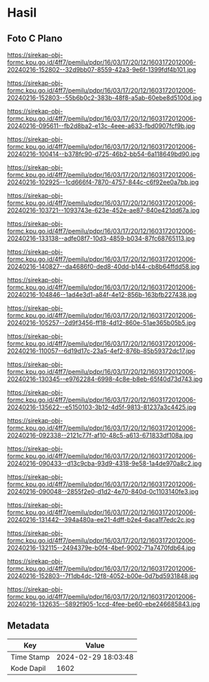 # Hasil

## Foto C Plano

https://sirekap-obj-formc.kpu.go.id/4ff7/pemilu/pdpr/16/03/17/20/12/1603172012006-20240216-152802--32d9bb07-8559-42a3-9e6f-1399fdf4b101.jpg

https://sirekap-obj-formc.kpu.go.id/4ff7/pemilu/pdpr/16/03/17/20/12/1603172012006-20240216-152803--55b6b0c2-383b-48f8-a5ab-60ebe8d5100d.jpg

https://sirekap-obj-formc.kpu.go.id/4ff7/pemilu/pdpr/16/03/17/20/12/1603172012006-20240216-095611--fb2d8ba2-e13c-4eee-a633-fbd0907fcf9b.jpg

https://sirekap-obj-formc.kpu.go.id/4ff7/pemilu/pdpr/16/03/17/20/12/1603172012006-20240216-100414--b378fc90-d725-46b2-bb54-6a118649bd90.jpg

https://sirekap-obj-formc.kpu.go.id/4ff7/pemilu/pdpr/16/03/17/20/12/1603172012006-20240216-102925--1cd666f4-7870-4757-844c-c6f92ee0a7bb.jpg

https://sirekap-obj-formc.kpu.go.id/4ff7/pemilu/pdpr/16/03/17/20/12/1603172012006-20240216-103721--1093743e-623e-452e-ae87-840e421dd67a.jpg

https://sirekap-obj-formc.kpu.go.id/4ff7/pemilu/pdpr/16/03/17/20/12/1603172012006-20240216-133138--adfe08f7-10d3-4859-b034-87fc68765113.jpg

https://sirekap-obj-formc.kpu.go.id/4ff7/pemilu/pdpr/16/03/17/20/12/1603172012006-20240216-140827--da4686f0-ded8-40dd-b144-cb8b64ffdd58.jpg

https://sirekap-obj-formc.kpu.go.id/4ff7/pemilu/pdpr/16/03/17/20/12/1603172012006-20240216-104846--1ad4e3d1-a84f-4e12-856b-163bfb227438.jpg

https://sirekap-obj-formc.kpu.go.id/4ff7/pemilu/pdpr/16/03/17/20/12/1603172012006-20240216-105257--2d9f3456-ff18-4d12-860e-51ae365b05b5.jpg

https://sirekap-obj-formc.kpu.go.id/4ff7/pemilu/pdpr/16/03/17/20/12/1603172012006-20240216-110057--6d19d17c-23a5-4ef2-876b-85b59372dc17.jpg

https://sirekap-obj-formc.kpu.go.id/4ff7/pemilu/pdpr/16/03/17/20/12/1603172012006-20240216-130345--e9762284-6998-4c8e-b8eb-65f40d73d743.jpg

https://sirekap-obj-formc.kpu.go.id/4ff7/pemilu/pdpr/16/03/17/20/12/1603172012006-20240216-135622--e5150103-3b12-4d5f-9813-81237a3c4425.jpg

https://sirekap-obj-formc.kpu.go.id/4ff7/pemilu/pdpr/16/03/17/20/12/1603172012006-20240216-092338--2121c77f-af10-48c5-a613-671833df108a.jpg

https://sirekap-obj-formc.kpu.go.id/4ff7/pemilu/pdpr/16/03/17/20/12/1603172012006-20240216-090433--d13c9cba-93d9-4318-9e58-1a4de970a8c2.jpg

https://sirekap-obj-formc.kpu.go.id/4ff7/pemilu/pdpr/16/03/17/20/12/1603172012006-20240216-090048--2855f2e0-d1d2-4e70-840d-0c1103140fe3.jpg

https://sirekap-obj-formc.kpu.go.id/4ff7/pemilu/pdpr/16/03/17/20/12/1603172012006-20240216-131442--394a480a-ee21-4dff-b2e4-6aca1f7edc2c.jpg

https://sirekap-obj-formc.kpu.go.id/4ff7/pemilu/pdpr/16/03/17/20/12/1603172012006-20240216-132115--2494379e-b0f4-4bef-9002-71a7470fdb64.jpg

https://sirekap-obj-formc.kpu.go.id/4ff7/pemilu/pdpr/16/03/17/20/12/1603172012006-20240216-152803--7f1db4dc-12f8-4052-b00e-0d7bd5931848.jpg

https://sirekap-obj-formc.kpu.go.id/4ff7/pemilu/pdpr/16/03/17/20/12/1603172012006-20240216-132635--5892f905-1ccd-4fee-be60-ebe246685843.jpg


## Metadata

| Key        | Value               |
| ---------- | ------------------- |
| Time Stamp | 2024-02-29 18:03:48 |
| Kode Dapil | 1602                |



